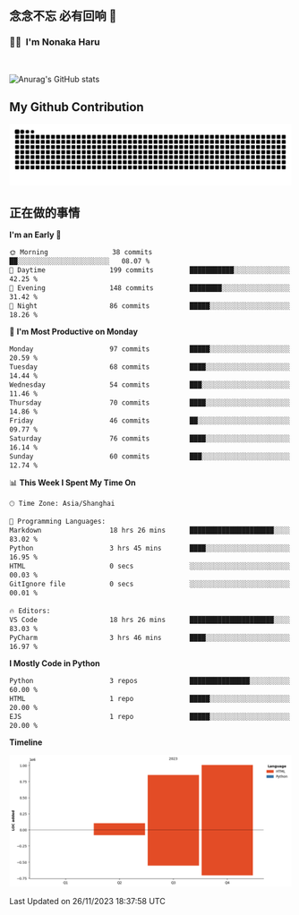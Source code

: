 ## 念念不忘 必有回响  👋
### 👨‍🔧&nbsp;&nbsp;I'm Nonaka Haru

<br>

![Anurag's GitHub stats](https://github-readme-stats.vercel.app/api?username=abinzzz&count_private=true&show_icons=true&theme=tokyonight)


## My Github Contribution
![](https://github.com/abinzzz/abinzzz/blob/output/github-contribution-grid-snake.svg)

## 正在做的事情

<!--START_SECTION:waka-->
**I'm an Early 🐤** 

```text
🌞 Morning                38 commits          ██░░░░░░░░░░░░░░░░░░░░░░░   08.07 % 
🌆 Daytime                199 commits         ███████████░░░░░░░░░░░░░░   42.25 % 
🌃 Evening                148 commits         ████████░░░░░░░░░░░░░░░░░   31.42 % 
🌙 Night                  86 commits          █████░░░░░░░░░░░░░░░░░░░░   18.26 % 
```
📅 **I'm Most Productive on Monday** 

```text
Monday                   97 commits          █████░░░░░░░░░░░░░░░░░░░░   20.59 % 
Tuesday                  68 commits          ████░░░░░░░░░░░░░░░░░░░░░   14.44 % 
Wednesday                54 commits          ███░░░░░░░░░░░░░░░░░░░░░░   11.46 % 
Thursday                 70 commits          ████░░░░░░░░░░░░░░░░░░░░░   14.86 % 
Friday                   46 commits          ██░░░░░░░░░░░░░░░░░░░░░░░   09.77 % 
Saturday                 76 commits          ████░░░░░░░░░░░░░░░░░░░░░   16.14 % 
Sunday                   60 commits          ███░░░░░░░░░░░░░░░░░░░░░░   12.74 % 
```


📊 **This Week I Spent My Time On** 

```text
🕑︎ Time Zone: Asia/Shanghai

💬 Programming Languages: 
Markdown                 18 hrs 26 mins      █████████████████████░░░░   83.02 % 
Python                   3 hrs 45 mins       ████░░░░░░░░░░░░░░░░░░░░░   16.95 % 
HTML                     0 secs              ░░░░░░░░░░░░░░░░░░░░░░░░░   00.03 % 
GitIgnore file           0 secs              ░░░░░░░░░░░░░░░░░░░░░░░░░   00.01 % 

🔥 Editors: 
VS Code                  18 hrs 26 mins      █████████████████████░░░░   83.03 % 
PyCharm                  3 hrs 46 mins       ████░░░░░░░░░░░░░░░░░░░░░   16.97 % 
```

**I Mostly Code in Python** 

```text
Python                   3 repos             ███████████████░░░░░░░░░░   60.00 % 
HTML                     1 repo              █████░░░░░░░░░░░░░░░░░░░░   20.00 % 
EJS                      1 repo              █████░░░░░░░░░░░░░░░░░░░░   20.00 % 
```



**Timeline**

![Lines of Code chart](https://raw.githubusercontent.com/abinzzz/abinzzz/main/assets/bar_graph.png)


 Last Updated on 26/11/2023 18:37:58 UTC
<!--END_SECTION:waka-->


